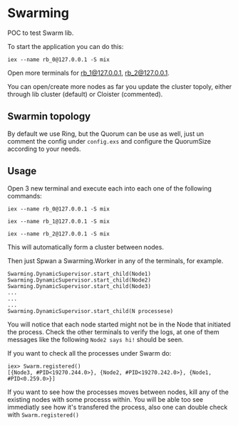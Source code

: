 # Swarming

POC to test Swarm lib.

To start the application you can do this: 

```
iex --name rb_0@127.0.0.1 -S mix
```

Open more terminals for rb_1@127.0.0.1, rb_2@127.0.0.1.

You can open/create more nodes as far you update the cluster topoly, either through lib cluster (default) or Cloister (commented).

## Swarmin topology
By default we use Ring, but the Quorum can be use as well, just un comment the config under `config.exs` and configure the QuorumSize according to your needs.


## Usage

Open 3 new terminal and execute each into each one of the following commands:
```
iex --name rb_0@127.0.0.1 -S mix
```

```
iex --name rb_1@127.0.0.1 -S mix
```

```
iex --name rb_2@127.0.0.1 -S mix
```

This will automatically form a cluster between nodes.

Then just Spwan a Swarming.Worker in any of the terminals, for example.

```
Swarming.DynamicSupervisor.start_child(Node1)
Swarming.DynamicSupervisor.start_child(Node2)
Swarming.DynamicSupervisor.start_child(Node3)
...
...
...
Swarming.DynamicSupervisor.start_child(N processese)
```

You will notice that each node started might not be in the Node that initiated the process.
Check the other terminals to verify the logs, at one of them messages like the following `Node2 says hi!` should be seen.

If you want to check all the processes under Swarm do:
```
iex> Swarm.registered()
[{Node3, #PID<19270.244.0>}, {Node2, #PID<19270.242.0>}, {Node1, #PID<0.259.0>}]
```

If you want to see how the processes moves between nodes, kill any of the existing nodes with some processs within.
You will be able too see immediatly see how it's transfered the process, also one can double check with `Swarm.registered()`